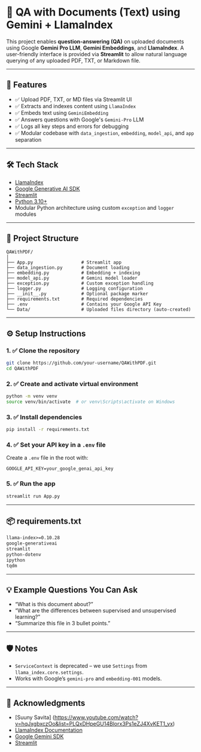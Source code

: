 
# 📄 QA with Documents (Text) using Gemini + LlamaIndex

This project enables **question-answering (QA)** on uploaded documents using Google **Gemini Pro LLM**, **Gemini Embeddings**, and **LlamaIndex**. A user-friendly interface is provided via **Streamlit** to allow natural language querying of any uploaded PDF, TXT, or Markdown file.

---

## 🚀 Features

- ✅ Upload PDF, TXT, or MD files via Streamlit UI  
- ✅ Extracts and indexes content using `LlamaIndex`  
- ✅ Embeds text using `GeminiEmbedding`  
- ✅ Answers questions with Google's `Gemini-Pro` LLM  
- ✅ Logs all key steps and errors for debugging  
- ✅ Modular codebase with `data_ingestion`, `embedding`, `model_api`, and `app` separation  

---

## 🛠️ Tech Stack

- [LlamaIndex](https://www.llamaindex.ai/)
- [Google Generative AI SDK](https://ai.google.dev/)
- [Streamlit](https://streamlit.io/)
- [Python 3.10+](https://www.python.org/)
- Modular Python architecture using custom `exception` and `logger` modules

---

## 📁 Project Structure

```
QAWithPDF/
│
├── App.py                  # Streamlit app
├── data_ingestion.py       # Document loading
├── embedding.py            # Embedding + indexing
├── model_api.py            # Gemini model loader
├── exception.py            # Custom exception handling
├── logger.py               # Logging configuration
├── __init__.py             # Optional package marker
├── requirements.txt        # Required dependencies
├── .env                    # Contains your Google API Key
└── Data/                   # Uploaded files directory (auto-created)
```

---

## ⚙️ Setup Instructions

### 1. ✅ Clone the repository

```bash
git clone https://github.com/your-username/QAWithPDF.git
cd QAWithPDF
```

### 2. ✅ Create and activate virtual environment

```bash
python -m venv venv
source venv/bin/activate  # or venv\Scripts\activate on Windows
```

### 3. ✅ Install dependencies

```bash
pip install -r requirements.txt
```

### 4. ✅ Set your API key in a `.env` file

Create a `.env` file in the root with:

```
GOOGLE_API_KEY=your_google_genai_api_key
```

### 5. ✅ Run the app

```bash
streamlit run App.py
```

---

## 📦 requirements.txt

```txt
llama-index>=0.10.28
google-generativeai
streamlit
python-dotenv
ipython
tqdm
```

---

## 💡 Example Questions You Can Ask

- “What is this document about?”
- “What are the differences between supervised and unsupervised learning?”
- “Summarize this file in 3 bullet points.”

---

## 🛡️ Notes

- `ServiceContext` is deprecated – we use `Settings` from `llama_index.core.settings`.
- Works with Google’s `gemini-pro` and `embedding-001` models.

---

## 🙌 Acknowledgments
- [Suuny Savita] (https://www.youtube.com/watch?v=hqJxgbxczOo&list=PLQxDHpeGU14Blorx3Ps1eZJ4XvKET1_vx)
- [LlamaIndex Documentation](https://docs.llamaindex.ai/)
- [Google Gemini SDK](https://ai.google.dev/)
- [Streamlit](https://streamlit.io/)
